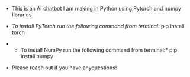 - This is an AI chatbot I am making in Python using Pytorch and numpy libraries

- *To install PyTorch run the following command from terminal:*
        pip install torch

- * To install NumPy run the following command from terminal:*
        pip install numpy

- Please reach out if you have anyquestions!
